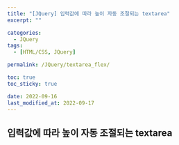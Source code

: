 ```yaml
---
title: "[JQuery] 입력값에 따라 높이 자동 조절되는 textarea"
excerpt: ""

categories:
  - JQuery
tags:
  - [HTML/CSS, JQuery]

permalink: /JQuery/textarea_flex/

toc: true
toc_sticky: true

date: 2022-09-16
last_modified_at: 2022-09-17
---
```


## 입력값에 따라 높이 자동 조절되는 textarea 

